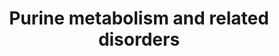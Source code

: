 ---
annotations:
- type: Disease Ontology
  value: mitochondrial DNA depletion syndrome 3
- type: Pathway Ontology
  value: Lesch-Nyhan syndrome pathway
- type: Pathway Ontology
  value: disease pathway
- type: Disease Ontology
  value: Lesch-Nyhan syndrome
- type: Pathway Ontology
  value: purine nucleoside phosphorylase deficiency pathway
- type: Disease Ontology
  value: adenosine deaminase deficiency
- type: Pathway Ontology
  value: inborn error of purine-pyrimidine metabolism pathway
- type: Disease Ontology
  value: adenylosuccinase lyase deficiency
- type: Pathway Ontology
  value: purine metabolic pathway
- type: Pathway Ontology
  value: adenosine monophosphate deaminase deficiency pathway
- type: Pathway Ontology
  value: xanthinuria type II pathway
- type: Disease Ontology
  value: adenine phosphoribosyltransferase deficiency
authors:
- Roel
- Egonw
- DeSl
- Mkutmon
- Ddigles
- IreneHemel
- Josienlandman
- Khanspers
- MaintBot
- Finterly
- Fehrhart
communities:
- IEM
- RareDiseases
description: 'Overview of purine metabolism and related diseases. Disorders resulting
  from an enzyme defect are highlighted in pink, metabolic markers are highlighted
  in red. Arrows indicate the directionality of chemical conversions.  On the right,
  the biosynthesis of IMP is depicted in more detail (adapted from: https://en.wikipedia.org/wiki/Purine_metabolism).
  The color scheme for this part of the pathway is as follows: enzymes(black), coenzymes(light
  orange), regular substrates/metabolites(blue), additional substrates(dark green),
  metal ions(turquoise), inorganic molecules(light purple).  This pathway was inspired
  by Chapter 41 of the book of Blau (ISBN 3642403360 (978-3642403361)). A similar
  version without the disorders and with biomarkers visualised with arrows can be
  found [https://www.wikipathways.org/instance/WP4792 here].  Proteins on this pathway
  have targeted assays available via the [https://assays.cancer.gov/available_assays?wp_id=WP4224
  CPTAC Assay Portal]'
last-edited: 2021-11-30
organisms:
- Homo sapiens
redirect_from:
- /index.php/Pathway:WP4224
- /instance/WP4224
schema-jsonld:
- '@context': https://schema.org/
  '@id': https://wikipathways.github.io/pathways/WP4224.html
  '@type': Dataset
  creator:
    '@type': Organization
    name: WikiPathways
  description: 'Overview of purine metabolism and related diseases. Disorders resulting
    from an enzyme defect are highlighted in pink, metabolic markers are highlighted
    in red. Arrows indicate the directionality of chemical conversions.  On the right,
    the biosynthesis of IMP is depicted in more detail (adapted from: https://en.wikipedia.org/wiki/Purine_metabolism).
    The color scheme for this part of the pathway is as follows: enzymes(black), coenzymes(light
    orange), regular substrates/metabolites(blue), additional substrates(dark green),
    metal ions(turquoise), inorganic molecules(light purple).  This pathway was inspired
    by Chapter 41 of the book of Blau (ISBN 3642403360 (978-3642403361)). A similar
    version without the disorders and with biomarkers visualised with arrows can be
    found [https://www.wikipathways.org/instance/WP4792 here].  Proteins on this pathway
    have targeted assays available via the [https://assays.cancer.gov/available_assays?wp_id=WP4224
    CPTAC Assay Portal]'
  keywords:
  - Guanine
  - N(10)-formyl-THF
  - dGTP
  - XO
  - PNP
  - PPAT
  - SAICARP
  - PRPPs
  - TPMT
  - RR
  - ADA
  - Adenosine
  - SAM
  - Asp
  - CAIR
  - Fumarate
  - Xanthine
  - 2-Deoxyguanosine
  - Mg2+
  - 2'-Deoxyadenosine
  - ATIC
  - 6-methylthiopurine
  - GMP
  - 2'-deoxyinosine
  - SACAIR
  - H2O
  - Hypoxanthine
  - Adenine
  - Glu
  - dADP
  - Guanosine
  - APRT
  - DGUOK
  - GAR
  - AICARP
  - FAICARP
  - Succinyladenosine
  - PFAS
  - SAICA-riboside
  - PAICS(E1)
  - AIR
  - HCO3 -
  - 2,8-Dihydroxyadenine
  - ADP
  - ADSL
  - dAMP
  - XMP
  - ATP
  - Mercaptopurine
  - auglurant
  - PAICS(E2)
  - 5-PRA
  - AMPD1
  - THF
  - dGMP
  - P(i)
  - IMP
  - ADSS
  - IMPDH1
  - GART(E3)
  - AO
  - AMP
  - GDP
  - GART(E2)
  - RRM2B
  - Urate
  - Inosine
  - Xanthosine
  - FGAR
  - MAT2A
  - and disorders
  - PRPP
  - GRM5
  - GTP
  - Methionine
  - ITP
  - AICA-riboside
  - Gln
  - dGDP
  - GART(E1)
  - FGAM
  - 'Methionine metabolism '
  - 6-oxopyrimidine metabolite M1
  - HPRT1
  - dATP
  - Ribose-5-P
  - ITPA
  - PRPS1
  - S-AMP
  license: CC0
  name: Purine metabolism and related disorders
seo: CreativeWork
title: Purine metabolism and related disorders
wpid: WP4224
---